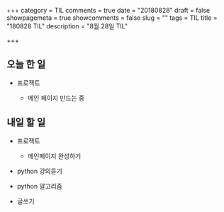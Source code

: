 +++
category = TIL
comments = true
date = "20180828"
draft = false
showpagemeta = true
showcomments = false
slug = ""
tags = TIL
title = "180828 TIL"
description = "8월 28일 TIL"

+++

## 오늘 한 일

- 프로젝트

  - 메인 페이지 만드는 중

## 내일 할 일

- 프로젝트
  - 메인페이지 완성하기
- python 강의듣기

- python 알고리즘

- 글쓰기
